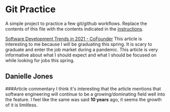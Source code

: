 # Git Practice
A simple project to practice a few git/github workflows.  Replace the contents of this file with the contents indicated in the [instructions](./instructions.md).

[Software Development Trends in 2021 - CoFounder](http://www.cofmag.com/2021/02/software-development-trends-in-2021/)
This article is interesting to me because I will be graduating this spring. It is scary to graduate and enter the job market during a pandemic. This article is very informative about what I should expect and what I should be focused on while looking for jobs this spring.

## Danielle Jones
###Article commentary
I think it's interesting that the article mentions that software engineering will continue to be a growing/dominating field well into the feature. I feel like the same was said **10 years** ago, it seems the growth of it is limitless.
